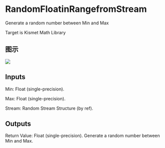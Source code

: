 # RandomFloatinRangefromStream

Generate a random number between Min and Max

Target is Kismet Math Library

## 图示

![]($-20221218-19534223.png)

## Inputs

Min: Float (single-precision).

Max: Float (single-precision).

Stream: Random Stream Structure (by ref).  

## Outputs

Return Value: Float (single-precision). Generate a random number between Min and Max.

